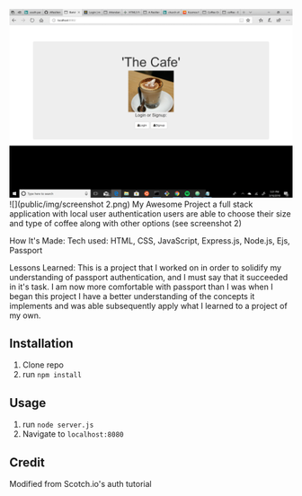 ![coffeeLogin](public/img/screenshot.png)
![](public/img/screenshot 2.png)
My Awesome Project
a full stack application with local user authentication users are able to choose their size and type of coffee along with other options (see screenshot 2)



How It's Made:
Tech used: HTML, CSS, JavaScript, Express.js, Node.js, Ejs, Passport




Lessons Learned:
This is a project that I worked on in order to solidify my understanding of passport authentication, and I must say that it succeeded in it's task. I am now more comfortable with passport than I was when I began this project I have a better understanding of the concepts it implements and was able subsequently apply what I learned to a project of my own.       

## Installation

1. Clone repo
2. run `npm install`

## Usage

1. run `node server.js`
2. Navigate to `localhost:8080`

## Credit

Modified from Scotch.io's auth tutorial
